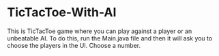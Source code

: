# TicTacToe-With-AI
This is TicTacToe game where you can play against a player or an unbeatable AI. To do this, run the Main.java file and then it will ask you to choose the players in the UI. Choose a number.

